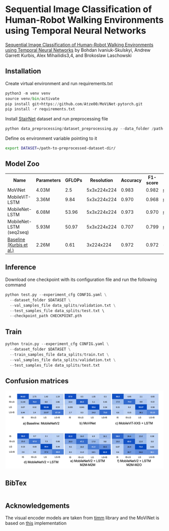 # Sequential Image Classification of Human-Robot Walking Environments using Temporal Neural Networks

[Sequential Image Classification of Human-Robot Walking Environments using Temporal Neural Networks]() by Bohdan Ivaniuk-Skulskyi, Andrew Garrett Kurbis, Alex Mihailidis3,4, and Brokoslaw Laschowski


## Installation
Create virtual environment and run requirements.txt
```python
python3 -m venv venv
source venv/bin/activate
pip install git+https://github.com/Atze00/MoViNet-pytorch.git
pip install -r requirements.txt
```
Install [StairNet](https://ieee-dataport.org/documents/stairnet-computer-vision-dataset-stair-recognition) dataset and run preprocessing file
```python
python data_preprocessing/dataset_preprocessing.py --data_folder /path-to-dataset-dir/
```

Define os environment variable pointing to it
```sh
export DATASET=/path-to-preprocessed-dataset-dir/
```

## Model Zoo

<table>
  <tr>
    <th>Name</th>
    <th>Parameters</th>
    <th>GFLOPs</th>
    <th>Resolution</th>
    <th>Accuracy</th>
    <th>F1-score</th>
    <th colspan="2">Download</th>
  </tr>
<tr>
    <td>MoViNet</td>
    <td>4.03M</td>
    <td>2.5</td>
    <td>5x3x224x224</td>
    <td>0.983</td>
    <td>0.982</td>
    <td><a href="https://github.com/KyloRen1/Sequence-Classification-of-Human-Robot-Walking/releases/download/0.0.1/movinet_m2o.pth">model</a></td>
    <td><a href="https://github.com/KyloRen1/Sequence-Classification-of-Human-Robot-Walking/blob/main/configs/movinet_m2o.yaml">config</td>
  </tr>
  <tr>
    <td>MobileViT-LSTM</td>
    <td>3.36M</td>
    <td>9.84</td>
    <td>5x3x224x224</td>
    <td>0.970</td>
    <td>0.968</td>
    <td><a href="https://github.com/KyloRen1/Sequence-Classification-of-Human-Robot-Walking/releases/download/0.0.1/mobilevit_xxs_lstm_m2o.pth">model</a></td>
    <td><a href="https://github.com/KyloRen1/Sequence-Classification-of-Human-Robot-Walking/blob/main/configs/mobilevit_lstm_m2o.yaml">config</a></td>
  </tr>
  <tr>
    <td>MobileNet-LSTM</td>
    <td>6.08M</td>
    <td>53.96</td>
    <td>5x3x224x224</td>
    <td>0.973</td>
    <td>0.970</td>
    <td><a href="https://github.com/KyloRen1/Sequence-Classification-of-Human-Robot-Walking/releases/download/0.0.1/mobilenetv2_100_lstm_m2o.pth">model</a></td>
    <td><a href="https://github.com/KyloRen1/Sequence-Classification-of-Human-Robot-Walking/blob/main/configs/mobilenet_lstm_m2o.yaml">config</a></td>
  </tr>
  <tr>
    <td>MobileNet-LSTM (seq2seq)</td>
    <td>5.93M</td>
    <td>50.97</td>
    <td>5x3x224x224</td>
    <td>0.707</td>
    <td>0.799</td>
    <td><a href="https://github.com/KyloRen1/Sequence-Classification-of-Human-Robot-Walking/releases/download/0.0.1/mobilenetv2_100_lstm_m2m.pth">model</a></td>
    <td><a href="https://github.com/KyloRen1/Sequence-Classification-of-Human-Robot-Walking/blob/main/configs/mobilenet_lstm_m2m.yaml">config</a></td>
  </tr>
  <tr>
    <td><a href="https://ieeexplore.ieee.org/document/9896501">Baseline (Kurbis et al.)</a></td>
    <td>2.26M</td>
    <td>0.61</td>
    <td>3x224x224</td>
    <td>0.972</td>
    <td>0.972</td>
    <td>-</td>
    <td>-</td>
  </tr>
</table>


## Inference
Download one checkpoint with its configuration file and run the following command
```python
python test.py --experiment_cfg CONFIG.yaml \
  --dataset_folder $DATASET \
  --val_samples_file data_splits/validation.txt \
  --test_samples_file data_splits/test.txt \ 
  --checkpoint_path CHECKPOINT.pth
```

## Train 
```python
python train.py --experiment_cfg CONFIG.yaml \
  --dataset_folder $DATASET \
  --train_samples_file data_splits/train.txt \
  --val_samples_file data_splits/validation.txt \
  --test_samples_file data_splits/test.txt
```

## Confusion matrices
<p align="middle">
  <img src="https://github.com/KyloRen1/Sequence-Classification-of-Human-Robot-Walking/blob/main/assets/confusion_matrix.png" width="750">
</p>

## BibTex
```
```

## Acknowledgements
The visual encoder models are taken from [timm](https://github.com/huggingface/pytorch-image-models) library and the MoViNet is based on [this](https://github.com/Atze00/MoViNet-pytorch) implementation